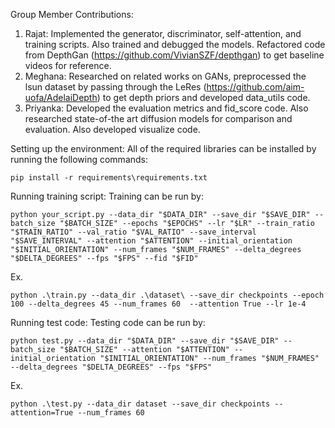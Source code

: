 Group Member Contributions:

1. Rajat: Implemented the generator, discriminator, self-attention, and training scripts. Also trained and debugged the models. Refactored code from DepthGan (https://github.com/VivianSZF/depthgan) to get baseline videos for reference.
2. Meghana: Researched on related works on GANs, preprocessed the lsun dataset by passing through the LeRes (https://github.com/aim-uofa/AdelaiDepth) to get depth priors and developed data_utils code.
3. Priyanka: Developed the evaluation metrics and fid_score code. Also researched state-of-the art diffusion models for comparison and evaluation. Also developed visualize code.

Setting up the environment: All of the required libraries can be installed by running the following commands:

```commandline
pip install -r requirements\requirements.txt
```

Running training script:
Training can be run by:

```commandline
python your_script.py --data_dir "$DATA_DIR" --save_dir "$SAVE_DIR" --batch_size "$BATCH_SIZE" --epochs "$EPOCHS" --lr "$LR" --train_ratio "$TRAIN_RATIO" --val_ratio "$VAL_RATIO" --save_interval "$SAVE_INTERVAL" --attention "$ATTENTION" --initial_orientation "$INITIAL_ORIENTATION" --num_frames "$NUM_FRAMES" --delta_degrees "$DELTA_DEGREES" --fps "$FPS" --fid "$FID"
```
Ex.
```commandline
python .\train.py --data_dir .\dataset\ --save_dir checkpoints --epoch 100 --delta_degrees 45 --num_frames 60  --attention True --lr 1e-4
```

Running test code:
Testing code can be run by:
```commandline
python test.py --data_dir "$DATA_DIR" --save_dir "$SAVE_DIR" --batch_size "$BATCH_SIZE" --attention "$ATTENTION" --initial_orientation "$INITIAL_ORIENTATION" --num_frames "$NUM_FRAMES" --delta_degrees "$DELTA_DEGREES" --fps "$FPS"
```
Ex.
```commandline
python .\test.py --data_dir dataset --save_dir checkpoints --attention=True --num_frames 60
```